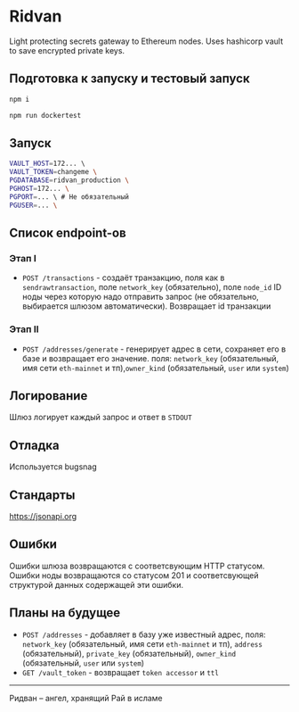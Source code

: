 # Ridvan

Light protecting secrets gateway to Ethereum nodes. Uses hashicorp vault to save encrypted private keys.

## Подготовка к запуску и тестовый запуск

```sh
npm i

npm run dockertest
```

## Запуск

```bash
VAULT_HOST=172... \ 
VAULT_TOKEN=changeme \
PGDATABASE=ridvan_production \
PGHOST=172... \
PGPORT=... \ # Не обязательный
PGUSER=... \
```

## Список endpoint-ов

### Этап I

* `POST /transactions` - создаёт транзакцию, поля как в `sendrawtransaction`, поле `network_key` (обязательно), поле `node_id` ID ноды через которую надо отправить запрос (не обязательно, выбирается шлюзом автоматически). Возвращает id транзакции

### Этап II

* `POST /addresses/generate` - генерирует адрес в сети, сохраняет его в базе и возвращает его значение. поля:  `network_key` (обязательный, имя сети `eth-mainnet` и тп),`owner_kind` (обязательный, `user` или `system`)


## Логирование

Шлюз логирует каждый запрос и ответ в `STDOUT`

## Отладка

Используется bugsnag

## Стандарты 

https://jsonapi.org

## Ошибки

Ошибки шлюза возвращаются с соответсвующим HTTP статусом. Ошибки ноды возвращаются со статусом 201 и соответсвующей структурой данных содержащей эти ошибки.

## Планы на будущее

* `POST /addresses` - добавляет в базу уже известный адрес, поля: `network_key` (обязательный, имя сети `eth-mainnet` и тп), `address` (обязательный), `private_key` (обязательный), `owner_kind` (обязательный, `user` или `system`)
* `GET /vault_token` - возвращает `token accessor` и `ttl`

---

Ридван – ангел, хранящий Рай в исламе

